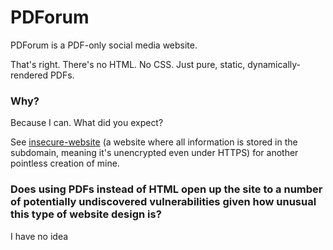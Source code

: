 # PDForum

PDForum is a PDF-only social media website.

That's right. There's no HTML. No CSS. Just pure, static, dynamically-rendered PDFs.

### Why?

Because I can. What did you expect?

See [insecure-website](https://index-insecure.meow.i.ng/) (a website where all information is stored in the subdomain, meaning it's unencrypted even under HTTPS) for another pointless creation of mine.

### Does using PDFs instead of HTML open up the site to a number of potentially undiscovered vulnerabilities given how unusual this type of website design is?

I have no idea